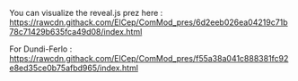 You can visualize the reveal.js prez here : https://rawcdn.githack.com/ElCep/ComMod_pres/6d2eeb026ea04219c71b78c71429b635fca49d08/index.html

For Dundi-Ferlo : https://rawcdn.githack.com/ElCep/ComMod_pres/f55a38a041c888381fc92e8ed35ce0b75afbd965/index.html
